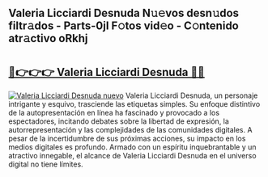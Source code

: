 ## Valeria Licciardi Desnuda N𝚞𝚎vos desn𝚞dos filtr𝚊dos - Parts-0jI F𝚘tos vid𝚎o - C𝚘ntenido atr𝚊ctivo oRkhj

# <h2><a href="http://mb4p2lf.tromn.icu/?c=Valeria+Licciardi+Desnuda">🔗👉👉👉 Valeria Licciardi Desnuda 🔗🔗</a></h2>

[![Valeria Licciardi Desnuda nuevo](https://i.imgur.com/pEAQMta.gif)](http://mb4p2lf.tromn.icu/?c=Valeria+Licciardi+Desnuda)
Valeria Licciardi Desnuda, un personaje intrigante y esquivo, trasciende las etiquetas simples. Su enfoque distintivo de la autopresentación en línea ha fascinado y provocado a los espectadores, incitando debates sobre la libertad de expresión, la autorrepresentación y las complejidades de las comunidades digitales. A pesar de la incertidumbre de sus próximas acciones, su impacto en los medios digitales es profundo. Armado con un espíritu inquebrantable y un atractivo innegable, el alcance de Valeria Licciardi Desnuda en el universo digital no tiene límites.
